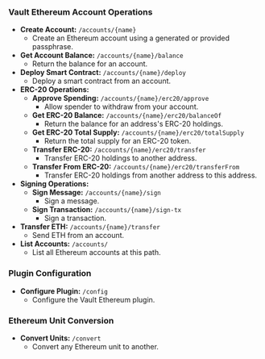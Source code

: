 ### Vault Ethereum Account Operations
  - **Create Account:** `/accounts/{name}`
    - Create an Ethereum account using a generated or provided passphrase.
  - **Get Account Balance:** `/accounts/{name}/balance`
    - Return the balance for an account.
  - **Deploy Smart Contract:** `/accounts/{name}/deploy`
    - Deploy a smart contract from an account.
  - **ERC-20 Operations:**
    - **Approve Spending:** `/accounts/{name}/erc20/approve`
      - Allow spender to withdraw from your account.
    - **Get ERC-20 Balance:** `/accounts/{name}/erc20/balanceOf`
      - Return the balance for an address's ERC-20 holdings.
    - **Get ERC-20 Total Supply:** `/accounts/{name}/erc20/totalSupply`
      - Return the total supply for an ERC-20 token.
    - **Transfer ERC-20:** `/accounts/{name}/erc20/transfer`
      - Transfer ERC-20 holdings to another address.
    - **Transfer From ERC-20:** `/accounts/{name}/erc20/transferFrom`
      - Transfer ERC-20 holdings from another address to this address.
  - **Signing Operations:**
    - **Sign Message:** `/accounts/{name}/sign`
      - Sign a message.
    - **Sign Transaction:** `/accounts/{name}/sign-tx`
      - Sign a transaction.
  - **Transfer ETH:** `/accounts/{name}/transfer`
    - Send ETH from an account.
  - **List Accounts:** `/accounts/`
    - List all Ethereum accounts at this path.
  ### Plugin Configuration
  - **Configure Plugin:** `/config`
    - Configure the Vault Ethereum plugin.
  ### Ethereum Unit Conversion
  - **Convert Units:** `/convert`
    - Convert any Ethereum unit to another.